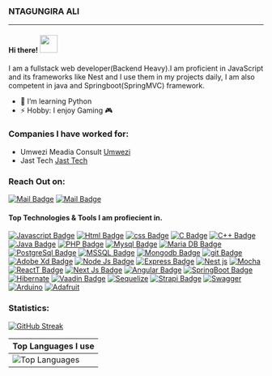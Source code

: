 ### NTAGUNGIRA ALI
---------------------------------------------------------------------------------------
#### Hi there! <img src="https://raw.githubusercontent.com/MartinHeinz/MartinHeinz/master/wave.gif" width="35px">
I am a fullstack web developer(Backend Heavy).I am proficient in JavaScript and its frameworks like Nest and I use them in my projects daily, I am also competent in java and Springboot(SpringMVC) framework.

- 🌱 I’m learning Python
- ⚡ Hobby: I enjoy Gaming 🎮

### Companies I have worked for:
- Umwezi Meadia Consult [Umwezi](https://umwezi.rw/)<br>
- Jast Tech [Jast Tech](https://jast-tech.com/)<br>

### Reach Out on:
[![Mail Badge](https://img.shields.io/badge/-@ntagungiraali-e84393?style=flat&labelColor=e84393&logo=instagram&logoColor=white)](https://www.instagram.com/ntagungiraali/) 
[![Mail Badge](https://img.shields.io/badge/-Ntagungiraali-c0392b?style=flat&labelColor=c0392b&logo=gmail&logoColor=white)](mailto:ntagungiraali@gmail.com)


#### Top Technologies & Tools I am profiecient in.
[![Javascript Badge](https://img.shields.io/badge/-Javascript-F0DB4F?style=for-the-badge&labelColor=black&logo=javascript&logoColor=F0DB4F)](#)  [![Html Badge](https://img.shields.io/badge/html%20-%23E34F26.svg?&style=for-the-badge&labelColor=black&logo=html5&logoColor=white)](#) [![css Badge](https://img.shields.io/badge/css%20-%231572B6.svg?&style=for-the-badge&labelColor=black&logo=css3&logoColor=white)](#) [![C Badge](https://img.shields.io/badge/c-%2300599C.svg?style=for-the-badge&logo=c&logoColor=white)](#) [![C++ Badge](https://img.shields.io/badge/C%2B%2B-00599C?style=for-the-badge&logo=c%2B%2B&logoColor=white)](#) [![Java Badge](https://img.shields.io/badge/Java-ED8B00?style=for-the-badge&logo=java&logoColor=white)](#) [![PHP Badge](https://img.shields.io/badge/php-%23777BB4.svg?style=for-the-badge&logo=php&logoColor=white)](#) [![Mysql Badge](https://img.shields.io/badge/mysql-%2300f.svg?style=for-the-badge&logo=mysql&logoColor=white)](#) [![Maria DB Badge](https://img.shields.io/badge/MariaDB-003545?style=for-the-badge&logo=mariadb&logoColor=white)](#) [![PostgreSql Badge](https://img.shields.io/badge/PostgreSQL-316192?style=for-the-badge&logo=postgresql&logoColor=white)](#) [![MSSQL Badge](https://img.shields.io/badge/Microsoft%20SQL%20Server-CC2927?style=for-the-badge&logo=microsoft%20sql%20server&logoColor=white)](#) 
[![Mongodb Badge](https://img.shields.io/badge/MongoDB-4EA94B?style=for-the-badge&logo=mongodb&logoColor=white)](#) [![git Badge](https://img.shields.io/badge/git%20-%23F05032.svg?&style=for-the-badge&labelColor=black&logo=git&logoColor=white)](#) [![Adobe Xd Badge](https://img.shields.io/badge/adobexd-%23FF26BE.svg?style=for-the-badge&logo=adobexd&logoColor=white)](#) [![Node Js Badge](https://img.shields.io/badge/Node.js-339933?style=for-the-badge&logo=nodedotjs&logoColor=white)](#) [![Express Badge](https://img.shields.io/badge/Express.js-000000?style=for-the-badge&logo=express&logoColor=white)](#) [![Nest js](https://img.shields.io/badge/nestjs-E0234E?style=for-the-badge&logo=nestjs&logoColor=white)](#) [![Mocha](https://img.shields.io/badge/Mocha-8D6748?style=for-the-badge&logo=Mocha&logoColor=white)](#) [![ReactT Badge](https://img.shields.io/badge/React-20232A?style=for-the-badge&logo=react&logoColor=61DAFB)](#) [![Next Js Badge](https://img.shields.io/badge/next.js-000000?style=for-the-badge&logo=nextdotjs&logoColor=white)](#) [![Angular Badge](https://img.shields.io/badge/Angular-DD0031?style=for-the-badge&logo=angular&logoColor=white)](#) [![SpringBoot Badge](https://img.shields.io/badge/Spring_Boot-F2F4F9?style=for-the-badge&logo=spring-boot)](#)   [![Hibernate](https://img.shields.io/badge/Hibernate-59666C?style=for-the-badge&logo=Hibernate&logoColor=white)](#) [![Vaadin Badge](https://img.shields.io/badge/Vaadin-00B4F0?style=for-the-badge&logo=Vaadin&logoColor=white)](#) [![Sequelize](https://img.shields.io/badge/Sequelize-52B0E7?style=for-the-badge&logo=Sequelize&logoColor=white)](#) [![Strapi Badge](https://img.shields.io/badge/strapi-2e7eea?style=for-the-badge&logo=strapi&logoColor=white)](#) [![Swagger](https://img.shields.io/badge/Swagger-85EA2D?style=for-the-badge&logo=Swagger&logoColor=white)](#) [![Arduino](https://img.shields.io/badge/Arduino-00979D?style=for-the-badge&logo=Arduino&logoColor=white)](#) [![Adafruit](https://img.shields.io/badge/adafruit-000000?style=for-the-badge&logo=adafruit&logoColor=white)](#)
### Statistics:
[![GitHub Streak](https://github-readme-streak-stats.herokuapp.com/?user=ntagungira-cmd&theme=tokyonight&hide_border=true&date_format=M%20j%5B%2C%20Y%5D)](https://git.io/streak-stats)

|Top Languages I use           |
|------------------------------|
|![Top Languages](https://github-readme-stats.vercel.app/api/top-langs/?username=Ntagungira-cmd&langs_count=10&hide_border=true&theme=tokyonight&layout=compact)|
